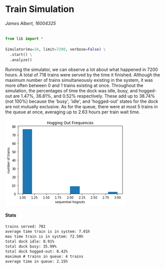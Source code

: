 Train Simulation
================

###### James Albert, 16004325

```python
from lib import *

Simulator(mu=10, limit=7200, verbose=False) \
  .start() \
  .analyze()
```

Running the simulator, we can observe a lot about what happened in 7200 hours. A total of 718 trains were served by the time it finished. Although the maximum number of trains simultaneously existing in the system, it was more often between 0 and 1 trains existing at once. Throughout the simulation, the percentages of time the dock was idle, busy, and hogged-out are 1.47%, 36.81%, and 0.52% respectively. These add up to 38.74% (not 100%) because the 'busy', 'idle', and 'hogged-out' states for the dock are not mutually exclusive. As for the queue, there were at most 5 trains in the queue at once, averaging up to 2.63 hours per train wait time.

![](static/output_0_0.png)

#### Stats

    trains served: 702
    average time train is in system: 7.01h
    max time train is in system: 72.50h
    total dock idle: 0.91%
    total dock busy: 35.99%
    total dock hogged-out: 0.42%
    maximum # trains in queue: 4 trains
    average time in queue: 2.15h
